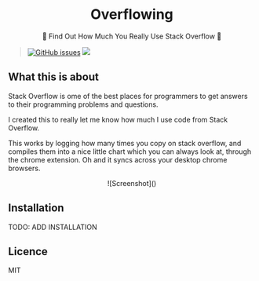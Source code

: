 <h1 align="center">Overflowing</h1>
<p align="center">
  📙 Find Out How Much You Really Use Stack Overflow 📙
</p>

> [![GitHub issues](https://img.shields.io/github/issues/adamisntdead/Overflowing.svg)](https://github.com/adamisntdead/Imagine/issues) 
![](https://img.shields.io/badge/Code%20Style-Standard-lightgrey.svg)

## What this is about

Stack Overflow is ome of the best places for programmers to get answers to their programming problems and questions.

I created this to really let me know how much I use code from Stack Overflow.

This works by logging how many times you copy on stack overflow, and compiles them into a nice little chart which you can always look at, through the chrome extension.
Oh and it syncs across your desktop chrome browsers.

<p align="center">
  ![Screenshot]()
</p>

## Installation

TODO: ADD INSTALLATION

## Licence

MIT

